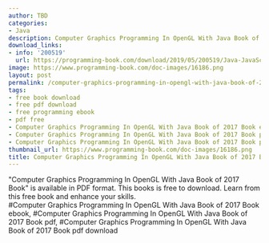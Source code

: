 ```yaml
---
author: TBD
categories:
- Java
description: Computer Graphics Programming In OpenGL With Java Book of 2017 Book
download_links:
- info: '200519'
  url: https://programming-book.com/download/2019/05/200519/Java-JavaScript123uo00es0019.pdf
image: https://www.programming-book.com/doc-images/16186.png
layout: post
permalink: /computer-graphics-programming-in-opengl-with-java-book-of-2017-book.html
tags:
- free book download
- free pdf download
- free programming ebook
- pdf free
- Computer Graphics Programming In OpenGL With Java Book of 2017 Book ebook
- Computer Graphics Programming In OpenGL With Java Book of 2017 Book pdf
- Computer Graphics Programming In OpenGL With Java Book of 2017 Book pdf download
thumbnail_url: https://www.programming-book.com/doc-images/16186.png
title: Computer Graphics Programming In OpenGL With Java Book of 2017 Book
---
```


 
<div class="item-desc text-justify">
  "Computer Graphics Programming In OpenGL With Java Book of 2017 Book" is available in PDF format. This books is free to download. Learn from this free book and enhance your skills.
  <br>
  #Computer Graphics Programming In OpenGL With Java Book of 2017 Book ebook, #Computer Graphics Programming In OpenGL With Java Book of 2017 Book pdf, #Computer Graphics Programming In OpenGL With Java Book of 2017 Book pdf download
</div>